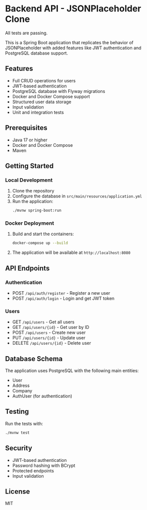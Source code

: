 # Backend API - JSONPlaceholder Clone

All tests are passing.

This is a Spring Boot application that replicates the behavior of JSONPlaceholder with added features like JWT authentication and PostgreSQL database support.

## Features

- Full CRUD operations for users
- JWT-based authentication
- PostgreSQL database with Flyway migrations
- Docker and Docker Compose support
- Structured user data storage
- Input validation
- Unit and integration tests

## Prerequisites

- Java 17 or higher
- Docker and Docker Compose
- Maven

## Getting Started

### Local Development

1. Clone the repository
2. Configure the database in `src/main/resources/application.yml`
3. Run the application:
   ```bash
   ./mvnw spring-boot:run
   ```

### Docker Deployment

1. Build and start the containers:
   ```bash
   docker-compose up --build
   ```

2. The application will be available at `http://localhost:8080`

## API Endpoints

### Authentication
- POST `/api/auth/register` - Register a new user
- POST `/api/auth/login` - Login and get JWT token

### Users
- GET `/api/users` - Get all users
- GET `/api/users/{id}` - Get user by ID
- POST `/api/users` - Create new user
- PUT `/api/users/{id}` - Update user
- DELETE `/api/users/{id}` - Delete user

## Database Schema

The application uses PostgreSQL with the following main entities:
- User
- Address
- Company
- AuthUser (for authentication)

## Testing

Run the tests with:
```bash
./mvnw test
```

## Security

- JWT-based authentication
- Password hashing with BCrypt
- Protected endpoints
- Input validation

## License

MIT 